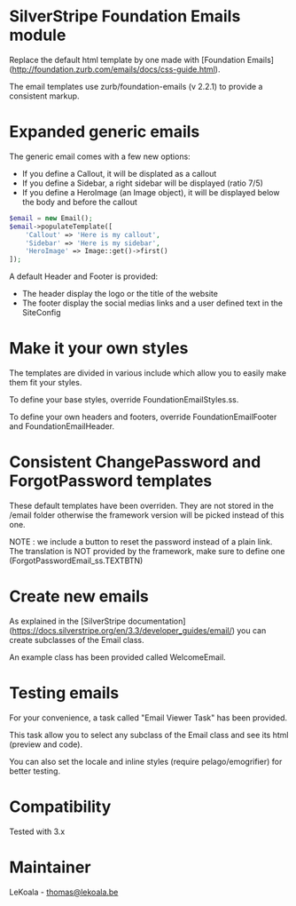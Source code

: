SilverStripe Foundation Emails module
==================
Replace the default html template by one made with [Foundation Emails] (http://foundation.zurb.com/emails/docs/css-guide.html).

The email templates use zurb/foundation-emails (v 2.2.1) to provide a consistent markup.

Expanded generic emails
==================

The generic email comes with a few new options:

- If you define a Callout, it will be displated as a callout
- If you define a Sidebar, a right sidebar will be displayed (ratio 7/5)
- If you define a HeroImage (an Image object), it will be displayed below the body and before the callout 

```php
$email = new Email();
$email->populateTemplate([
    'Callout' => 'Here is my callout',
    'Sidebar' => 'Here is my sidebar',
    'HeroImage' => Image::get()->first()
]);
```

A default Header and Footer is provided:

- The header display the logo or the title of the website
- The footer display the social medias links and a user defined text in the SiteConfig

Make it your own styles
==================

The templates are divided in various include which allow you to easily make them
fit your styles.

To define your base styles, override FoundationEmailStyles.ss.

To define your own headers and footers, override FoundationEmailFooter and FoundationEmailHeader.

Consistent ChangePassword and ForgotPassword templates
==================

These default templates have been overriden. They are not stored in the /email folder
otherwise the framework version will be picked instead of this one.

NOTE : we include a button to reset the password instead of a plain link. The translation
is NOT provided by the framework, make sure to define one (ForgotPasswordEmail_ss.TEXTBTN)

Create new emails
==================

As explained in the [SilverStripe documentation] (https://docs.silverstripe.org/en/3.3/developer_guides/email/) you can create
subclasses of the Email class.

An example class has been provided called WelcomeEmail.

Testing emails
==================

For your convenience, a task called "Email Viewer Task" has been provided.

This task allow you to select any subclass of the Email class and see its html (preview and code).

You can also set the locale and inline styles (require pelago/emogrifier) for better testing.

Compatibility
==================
Tested with 3.x

Maintainer
==================
LeKoala - thomas@lekoala.be